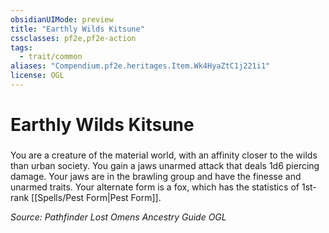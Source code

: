 ```yaml
---
obsidianUIMode: preview
title: "Earthly Wilds Kitsune"
cssclasses: pf2e,pf2e-action
tags:
  - trait/common
aliases: "Compendium.pf2e.heritages.Item.Wk4HyaZtC1j221i1"
license: OGL
---
```

# Earthly Wilds Kitsune

### 






You are a creature of the material world, with an affinity closer to the wilds than urban society. You gain a jaws unarmed attack that deals 1d6 piercing damage. Your jaws are in the brawling group and have the finesse and unarmed traits. Your alternate form is a fox, which has the statistics of 1st-rank [[Spells/Pest Form|Pest Form]].

*Source: Pathfinder Lost Omens Ancestry Guide*
*OGL*